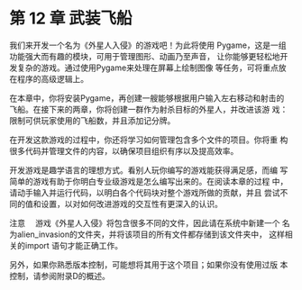 # 第 12 章 武装飞船

我们来开发一个名为《外星人入侵》的游戏吧！为此将使用
Pygame，这是一组功能强大而有趣的模块，可用于管理图形、动画乃至声音，
让你能够更轻松地开发复杂的游戏。通过使用Pygame来处理在屏幕上绘制图像
等任务，可将重点放在程序的高级逻辑上。

在本章中，你将安装Pygame，再创建一艘能够根据用户输入左右移动和射击的
飞船。在接下来的两章，你将创建一群作为射杀目标的外星人，并改进该游
戏：限制可供玩家使用的飞船数，并且添加记分牌。

在开发这款游戏的过程中，你还将学习如何管理包含多个文件的项目。你将重
构很多代码并管理文件的内容，以确保项目组织有序以及提高效率。

开发游戏是趣学语言的理想方式。看别人玩你编写的游戏能获得满足感，而编
写简单的游戏有助于你明白专业级游戏是怎么编写出来的。在阅读本章的过程
中，请动手输入并运行代码，以明白各个代码块对整个游戏所做的贡献，并且
尝试不同的值和设置，以对如何改进游戏的交互性有更深入的认识。

注意 　游戏《外星人入侵》将包含很多不同的文件，因此请在系统中新建一个
名为alien_invasion的文件夹，并将该项目的所有文件都存储到该文件夹中，
这样相关的import 语句才能正确工作。

另外，如果你熟悉版本控制，可能想将其用于这个项目；如果你没有使用过版
本控制，请参阅附录D的概述。
